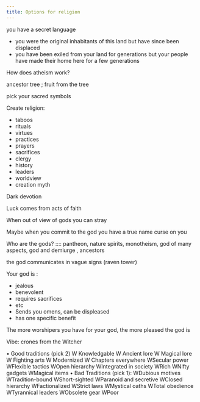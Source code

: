 ```yaml
---
title: Options for religion
---
```


you have a secret language 

- you were the original inhabitants of this land but have since been displaced
- you have been exiled from your land for generations but your people have made their home here for a few generations

How does atheism work? 

ancestor tree ; fruit from the tree 

pick your sacred symbols 

Create religion: 
- taboos
- rituals
- virtues 
- practices 
- prayers
- sacrifices 
- clergy 
- history 
- leaders 
- worldview
- creation myth 


Dark devotion 

Luck comes from acts of  faith 

When out of view of gods you can stray  

Maybe when you commit to the god you have a true name curse on you 

Who are the gods? :::: pantheon, nature spirits, monotheism, god of many aspects, god and demiurge , ancestors 


the god communicates in vague signs (raven tower)


Your god is : 
- jealous 
- benevolent 
- requires sacrifices 
- etc
- Sends you omens, can be displeased 
- has one specific benefit 



The more worshipers you have for your god, the more pleased the god is 

Vibe: crones from the Witcher 


• Good traditions (pick 2) W
Knowledgable W
Ancient lore W
Magical lore W
Fighting arts W
Modernized W
Chapters everywhere WSecular power WFlexible tactics WOpen hierarchy WIntegrated in society WRich
WNifty gadgets WMagical items
• Bad Traditions (pick 1): WDubious motives WTradition-bound WShort-sighted WParanoid and secretive WClosed hierarchy WFactionalized
WStrict laws WMystical oaths WTotal obedience WTyrannical leaders WObsolete gear WPoor